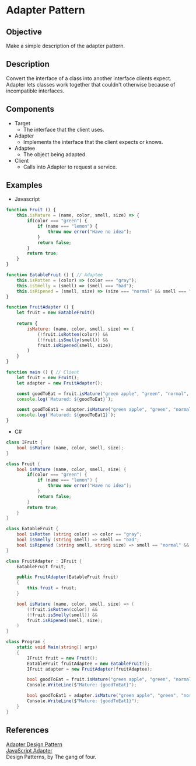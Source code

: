 # Adapter Pattern

## Objective

Make a simple description of the adapter pattern.


## Description

Convert the interface of a class into another interface clients expect. Adapter lets classes work together that couldn't otherwise because of incompatible interfaces.


## Components

- Target
    - The interface that the client uses.
- Adapter
    - Implements the interface that the client expects or knows.
- Adaptee
    - The object being adapted.
- Client
    - Calls into Adapter to request a service.


## Examples
- Javascript

```javascript
function Fruit () {
    this.isMature = (name, color, smell, size) => {
        if(color === "green") {
            if (name === "lemon") {
                throw new error("Have no idea");
            }
            return false;
        }
        return true;
    }
}

function EatableFruit () { // Adaptee
    this.isRotten = (color) => (color === "gray");
    this.isSmelly = (smell) => (smell === "bad");
    this.isRipened = (smell, size) => (size === "normal" && smell === "normal");
}

function FruitAdapter () { 
    let fruit = new EatableFruit()
    
    return {
        isMature: (name, color, smell, size) => (
            (!fruit.isRotten(color)) && 
            (!fruit.isSmelly(smell)) &&
            fruit.isRipened(smell, size);
        )
    }
}

function main () { // Client
    let fruit = new Fruit();
    let adapter = new FruitAdapter();

    const goodToEat = fruit.isMature("green apple", "green", "normal", "normal");
    console.log(`Matured: ${goodToEat}`);

    const goodToEat1 = adapter.isMature("green apple", "green", "normal", "normal");
    console.log(`Matured: ${goodToEat1}`);
}
```

- C#
```c#
class IFruit {
    bool isMature (name, color, smell, size);
}

class Fruit {
    bool isMature (name, color, smell, size) {
        if(color === "green") {
            if (name === "lemon") {
                throw new error("Have no idea");
            }
            return false;
        }
        return true;
    }   
}

class EatableFruit {
    bool isRotten (string color) => color == "gray";
    bool isSmelly (string smell) => smell == "bad";
    bool isRipened (string smell, string size) => smell == "normal" && size == "normal";
}

class FruitAdapter : IFruit {
    EatableFruit fruit;

    public FruitAdapter(EatableFruit fruit)
    {
        this.fruit = fruit;
    }

    bool isMature (name, color, smell, size) => (
        (!fruit.isRotten(color)) && 
        (!fruit.isSmelly(smell)) &&
        fruit.isRipened(smell, size);
    )
}

class Program {
    static void Main(string[] args)
    {
        IFruit fruit = new Fruit();
        EatableFruit fruitAdaptee = new EatableFruit();
        IFruit adapter = new FruitAdapter(fruitAdaptee);

        bool goodToEat = fruit.isMature("green apple", "green", "normal", "normal");
        Console.WriteLine($"Mature: {goodToEat}");

        bool goodToEat1 = adapter.isMature("green apple", "green", "normal", "normal");
        Console.WriteLine($"Mature: {goodToEat1}");
    }
}
```

## References

[Adapter Design Pattern](https://sourcemaking.com/design_patterns/adapter)  
[JavaScript Adapter](https://www.dofactory.com/javascript/design-patterns/adapter)  
Design Patterns, by The gang of four.  